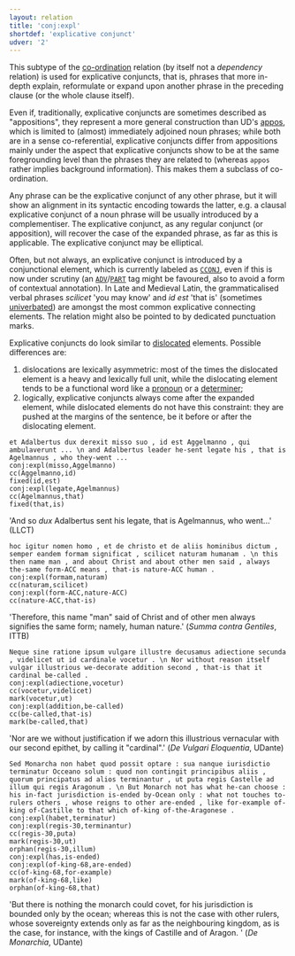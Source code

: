 ```yaml
---
layout: relation
title: 'conj:expl'
shortdef: 'explicative conjunct'
udver: '2'
---
```


This subtype of the [co-ordination](u-dep/conj) relation (by itself not a *dependency* relation) is used for explicative conjuncts, that is, phrases that more in-depth explain, reformulate or expand upon another phrase in the preceding clause (or the whole clause itself). 

Even if, traditionally, explicative conjuncts are sometimes described as "appositions", they represent a more general construction than UD's [appos](la-dep/appos), which is limited to (almost) immediately adjoined noun phrases; while both are in a sense co-referential, explicative conjuncts differ from appositions mainly under the aspect that explicative conjuncts show to be at the same foregrounding level than the phrases they are related to (whereas `appos` rather implies background information). This makes them a subclass of co-ordination.

Any phrase can be the explicative conjunct of any other phrase, but it will show an alignment in its syntactic encoding towards the latter, e.g. a clausal explicative conjunct of a noun phrase will be usually introduced by a complementiser. The explicative conjunct, as any regular conjunct (or apposition), will recover the case of the expanded phrase, as far as this is applicable. The explicative conjunct may be elliptical.

Often, but not always, an explicative conjunct is introduced by a conjunctional element, which is currently labeled as [`CCONJ`](la-pos/CCONJ), even if this is now under scrutiny (an [`ADV`](la-pos/ADV)/[`PART`](la-pos/PART) tag might be favoured, also to avoid a form of contextual annotation). In Late and Medieval Latin, the grammaticalised verbal phrases *scilicet* 'you may know' and *id est* 'that is' (sometimes [univerbated](la-feat/Compound)) are amongst the most common explicative connecting elements. The relation might also be pointed to by dedicated punctuation marks.

Explicative conjuncts do look similar to [dislocated](u-dep/dislocated) elements. Possible differences are: 

1. dislocations are lexically asymmetric: most of the times the dislocated element is a heavy and lexically full unit, while the dislocating element tends to be a functional word like a [pronoun](la-pos/PRON) or a [determiner](la-pos/DET); 
1. logically, explicative conjuncts always come after the expanded element, while dislocated elements do not have this constraint: they are pushed at the margins of the sentence, be it before or after the dislocating element.

~~~ sdparse
et Adalbertus dux derexit misso suo , id est Aggelmanno , qui ambulaverunt ... \n and Adalbertus leader he-sent legate his , that is Agelmannus , who they-went ...
conj:expl(misso,Aggelmanno)
cc(Aggelmanno,id)
fixed(id,est)
conj:expl(legate,Agelmannus)
cc(Agelmannus,that)
fixed(that,is)
~~~

'And so *dux* Adalbertus sent his legate, that is Agelmannus, who went...' (LLCT)

~~~ sdparse
hoc igitur nomen homo , et de christo et de aliis hominibus dictum , semper eandem formam significat , scilicet naturam humanam . \n this then name man , and about Christ and about other men said , always the-same form-ACC means , that-is nature-ACC human .
conj:expl(formam,naturam)
cc(naturam,scilicet)
conj:expl(form-ACC,nature-ACC)
cc(nature-ACC,that-is)
~~~

'Therefore, this name "man" said of Christ and of other men always signifies the same form; namely, human nature.' (*Summa contra Gentiles*, ITTB)

~~~ sdparse
Neque sine ratione ipsum vulgare illustre decusamus adiectione secunda , videlicet ut id cardinale vocetur . \n Nor without reason itself vulgar illustrious we-decorate addition second , that-is that it cardinal be-called .
conj:expl(adiectione,vocetur)
cc(vocetur,videlicet)
mark(vocetur,ut)
conj:expl(addition,be-called)
cc(be-called,that-is)
mark(be-called,that)
~~~

'Nor are we without justification if we adorn this illustrious vernacular with our second epithet, by calling it "cardinal".' (*De Vulgari Eloquentia*, UDante)

~~~ sdparse
Sed Monarcha non habet quod possit optare : sua nanque iurisdictio terminatur Occeano solum : quod non contingit principibus aliis , quorum principatus ad alios terminantur , ut puta regis Castelle ad illum qui regis Aragonum . \n But Monarch not has what he-can choose : his in-fact jurisdiction is-ended by-Ocean only : what not touches to-rulers others , whose reigns to other are-ended , like for-example of-king of-Castille to that which of-king of-the-Aragonese .
conj:expl(habet,terminatur)
conj:expl(regis-30,terminantur)
cc(regis-30,puta)
mark(regis-30,ut)
orphan(regis-30,illum)
conj:expl(has,is-ended)
conj:expl(of-king-68,are-ended)
cc(of-king-68,for-example)
mark(of-king-68,like)
orphan(of-king-68,that)
~~~

'But there is nothing the monarch could covet, for his jurisdiction is bounded only by the ocean; whereas this is not the case with other rulers, whose sovereignty extends only as far as the neighbouring kingdom, as is the case, for instance, with the kings of Castille and of Aragon. ' (*De Monarchia*, UDante)

<!-- Interlanguage links updated Po 11. listopadu 2024, 20:10:41 CET -->
